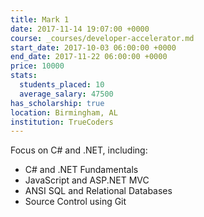 ```yaml
---
title: Mark 1
date: 2017-11-14 19:07:00 +0000
course: _courses/developer-accelerator.md
start_date: 2017-10-03 06:00:00 +0000
end_date: 2017-11-22 06:00:00 +0000
price: 10000
stats:
  students_placed: 10
  average_salary: 47500
has_scholarship: true
location: Birmingham, AL
institution: TrueCoders
---
```


Focus on C# and .NET, including:

* C# and .NET Fundamentals
* JavaScript and ASP.NET MVC
* ANSI SQL and Relational Databases
* Source Control using Git

